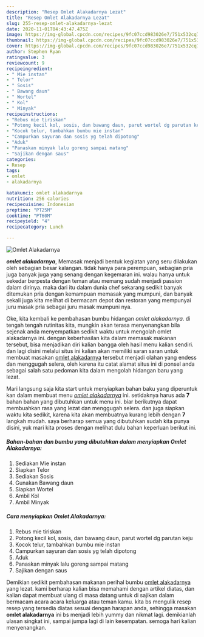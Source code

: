 ```yaml
---
description: "Resep Omlet Alakadarnya Lezat"
title: "Resep Omlet Alakadarnya Lezat"
slug: 255-resep-omlet-alakadarnya-lezat
date: 2020-11-01T04:43:47.475Z
image: https://img-global.cpcdn.com/recipes/9fc07ccd983026e7/751x532cq70/omlet-alakadarnya-foto-resep-utama.jpg
thumbnail: https://img-global.cpcdn.com/recipes/9fc07ccd983026e7/751x532cq70/omlet-alakadarnya-foto-resep-utama.jpg
cover: https://img-global.cpcdn.com/recipes/9fc07ccd983026e7/751x532cq70/omlet-alakadarnya-foto-resep-utama.jpg
author: Stephen Ryan
ratingvalue: 3
reviewcount: 9
recipeingredient:
- " Mie instan"
- " Telor"
- " Sosis"
- " Bawang daun"
- " Wortel"
- " Kol"
- " Minyak"
recipeinstructions:
- "Rebus mie tiriskan"
- "Potong kecil kol, sosis, dan bawang daun, parut wortel dg parutan keju"
- "Kocok telur, tambahkan bumbu mie instan"
- "Campurkan sayuran dan sosis yg telah dipotong"
- "Aduk"
- "Panaskan minyak lalu goreng sampai matang"
- "Sajikan dengan saus"
categories:
- Resep
tags:
- omlet
- alakadarnya

katakunci: omlet alakadarnya 
nutrition: 256 calories
recipecuisine: Indonesian
preptime: "PT25M"
cooktime: "PT60M"
recipeyield: "4"
recipecategory: Lunch

---
```



![Omlet Alakadarnya](https://img-global.cpcdn.com/recipes/9fc07ccd983026e7/751x532cq70/omlet-alakadarnya-foto-resep-utama.jpg)

<b><i>omlet alakadarnya</i></b>, Memasak menjadi bentuk kegiatan yang seru dilakukan oleh sebagian besar kalangan. tidak hanya para perempuan, sebagian pria juga banyak juga yang senang dengan kegemaran ini. walau hanya untuk sekedar berpesta dengan teman atau memang sudah menjadi passion dalam dirinya. maka dari itu dalam dunia chef sekarang sedikit banyak ditemukan pria dengan kemampuan memasak yang mumpuni, dan banyak sekali juga kita melihat di bermacam depot dan restoran yang mempunyai juru masak pria sebagai juru masak mumpuni nya.



Oke, kita kembali ke pembahasan bumbu hidangan <i>omlet alakadarnya</i>. di tengah tengah rutinitas kita, mungkin akan terasa menyenangkan bila sejenak anda menyempatkan sedikit waktu untuk mengolah omlet alakadarnya ini. dengan keberhasilan kita dalam memasak makanan tersebut, bisa menjadikan diri kalian bangga oleh hasil menu kalian sendiri. dan lagi disini melalui situs ini kalian akan memiliki saran saran untuk membuat masakan <u>omlet alakadarnya</u> tersebut menjadi olahan yang endess dan menggugah selera, oleh karena itu catat alamat situs ini di ponsel anda sebagai salah satu pedoman kita dalam mengolah hidangan baru yang lezat.


Mari langsung saja kita start untuk menyiapkan bahan baku yang diperuntuk kan dalam membuat menu <u><i>omlet alakadarnya</i></u> ini. setidaknya harus ada <b>7</b> bahan bahan yang dibutuhkan untuk menu ini. biar berikutnya dapat membuahkan rasa yang lezat dan menggugah selera. dan juga siapkan waktu kita sedikit, karena kita akan membuatnya kurang lebih dengan <b>7</b> langkah mudah. saya berharap semua yang dibutuhkan sudah kita punya disini, yuk mari kita proses dengan melihat dulu bahan keperluan berikut ini.

<!--inarticleads1-->

##### Bahan-bahan dan bumbu yang dibutuhkan dalam menyiapkan Omlet Alakadarnya:

1. Sediakan  Mie instan
1. Siapkan  Telor
1. Sediakan  Sosis
1. Gunakan  Bawang daun
1. Siapkan  Wortel
1. Ambil  Kol
1. Ambil  Minyak




<!--inarticleads2-->

##### Cara menyiapkan Omlet Alakadarnya:

1. Rebus mie tiriskan
1. Potong kecil kol, sosis, dan bawang daun, parut wortel dg parutan keju
1. Kocok telur, tambahkan bumbu mie instan
1. Campurkan sayuran dan sosis yg telah dipotong
1. Aduk
1. Panaskan minyak lalu goreng sampai matang
1. Sajikan dengan saus




Demikian sedikit pembahasan makanan perihal bumbu <u>omlet alakadarnya</u> yang lezat. kami berharap kalian bisa memahami dengan artikel diatas, dan kalian dapat membuat ulang di masa datang untuk di sajikan dalam bermacam acara acara keluarga atau teman kamu. kita bs mengulik resep resep yang tersedia diatas sesuai dengan harapan anda, sehingga masakan <b>omlet alakadarnya</b> ini bs menjadi lebih yummy dan nikmat lagi. demikianlah ulasan singkat ini, sampai jumpa lagi di lain kesempatan. semoga hari kalian menyenangkan.
